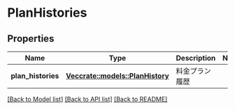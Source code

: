 # PlanHistories

## Properties

Name | Type | Description | Notes
------------ | ------------- | ------------- | -------------
**plan_histories** | [**Vec<crate::models::PlanHistory>**](PlanHistory.md) | 料金プラン履歴 | 

[[Back to Model list]](../README.md#documentation-for-models) [[Back to API list]](../README.md#documentation-for-api-endpoints) [[Back to README]](../README.md)


